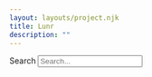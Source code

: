 ```yaml
---
layout: layouts/project.njk
title: Lunr
description: ""
---
```

<div class="field">
    <label for="searchField">Search</label>
    <input type="search" placeholder="Search..." id="searchField">
  </div>
  <ol id="searchResults"></ol>
  <div id="noResultsFound" style="display: none">
    <p>No results found.</p>
  </div>
  <script
  type="text/javascript"
  src="https://cdnjs.cloudflare.com/ajax/libs/elasticlunr/0.9.6/elasticlunr.min.js"
></script>
